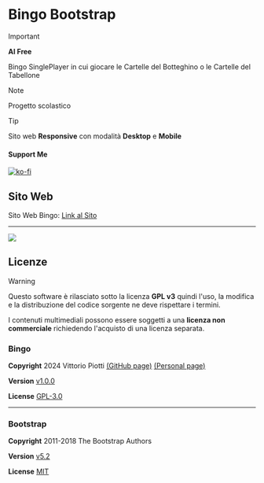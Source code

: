 

# Bingo Bootstrap

> [!IMPORTANT]
> **AI Free**


Bingo SinglePlayer in cui giocare le Cartelle del Botteghino o le Cartelle del Tabellone

> [!NOTE]
> Progetto scolastico


> [!TIP]
> Sito web **Responsive** con modalità **Desktop** e **Mobile**

#### Support Me


[![ko-fi](https://ko-fi.com/img/githubbutton_sm.svg)](https://ko-fi.com/P5P012BC8U)


## Sito Web

Sito Web Bingo: [Link al Sito](https://vittoriopiotti.altervista.org/Bingo/Offline/index.html)


---

<img src="https://github.com/vittorioPiotti/Bingo/blob/main/socialpreview13.png" />



## Licenze

> [!WARNING]
> Questo software è rilasciato sotto la licenza **GPL v3** quindi l'uso, la modifica e la distribuzione del codice sorgente ne deve rispettare i termini.
> 
> I contenuti multimediali possono essere soggetti a una **licenza non commerciale** richiedendo l'acquisto di una licenza separata.


### Bingo

**Copyright** 2024 Vittorio Piotti [(GitHub page)](https://github.com/vittorioPiotti) [(Personal page)](https://vittoriopiotti.altervista.org/)

**Version** [v1.0.0](https://github.com/vittorioPiotti/Bingo-Bootstrap/releases/tag/v1.0.0)

**License** [GPL-3.0](https://github.com/vittorioPiotti/Bingo-Bootstrap/blob/main/LICENSE.md)

---

### Bootstrap

**Copyright** 2011-2018 The Bootstrap Authors 

**Version** [v5.2](https://github.com/twbs/bootstrap/releases/tag/v5.2.0)

**License** [MIT](https://github.com/twbs/bootstrap/blob/main/LICENSE)



